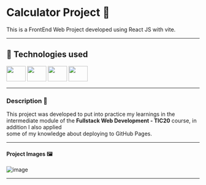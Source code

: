 # Calculator Project 🧮

This is a FrontEnd Web Project developed using React JS with vite.

---

## 🚀 **Technologies used**

<div>
  <img  height="40" width="50" src="https://cdn.jsdelivr.net/gh/devicons/devicon@latest/icons/html5/html5-original.svg" />
  
  <img  height="40" width="50" src="https://cdn.jsdelivr.net/gh/devicons/devicon@latest/icons/css3/css3-original.svg" />
      
  <img height="40" width="50" src="https://cdn.jsdelivr.net/gh/devicons/devicon@latest/icons/javascript/javascript-original.svg" />
              
  <img  height="40" width="50" src="https://cdn.jsdelivr.net/gh/devicons/devicon@latest/icons/react/react-original.svg" />
              
</div>

---

### **Description** 📝

This project was developed to put into practice my learnings in the intermediate module of the **Fullstack Web Development - TIC20** course, in addition I also applied <br>
some of my knowledge about deploying to GitHub Pages. 

---

#### **Project Images** 🖼️

<div>
  
  ![image](https://github.com/user-attachments/assets/52b0c3e7-fe2e-45f9-9233-43779b9ffefe)

</div>

---

